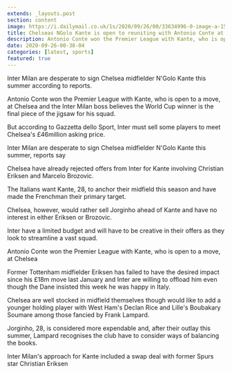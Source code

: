 ```yaml
---
extends: _layouts.post
section: content
image: https://i.dailymail.co.uk/1s/2020/09/26/00/33634996-0-image-a-15_1601075397848.jpg 
title: Chelseas NGolo Kante is open to reuniting with Antonio Conte at Inter Milan 
description: Antonio Conte won the Premier League with Kante, who is open to a move, at Chelsea and the Inter Milan boss believes the World Cup winner is the final piece of the jigsaw for his squad. 
date: 2020-09-26-00-38-04 
categories: [latest, sports] 
featured: true 
--- 
```

Inter Milan are desperate to sign Chelsea midfielder N'Golo Kante this summer according to reports.

Antonio Conte won the Premier League with Kante, who is open to a move, at Chelsea and the Inter Milan boss believes the World Cup winner is the final piece of the jigsaw for his squad.

But according to Gazzetta dello Sport, Inter must sell some players to meet Chelsea's £46million asking price.

Inter Milan are desperate to sign Chelsea midfielder N'Golo Kante this summer, reports say

Chelsea have already rejected offers from Inter for Kante involving Christian Eriksen and Marcelo Brozovic.

The Italians want Kante, 28, to anchor their midfield this season and have made the Frenchman their primary target.

Chelsea, however, would rather sell Jorginho ahead of Kante and have no interest in either Eriksen or Brozovic.

Inter have a limited budget and will have to be creative in their offers as they look to streamline a vast squad.

Antonio Conte won the Premier League with Kante, who is open to a move, at Chelsea

Former Tottenham midfielder Eriksen has failed to have the desired impact since his £18m move last January and Inter are willing to offload him even though the Dane insisted this week he was happy in Italy.

Chelsea are well stocked in midfield themselves though would like to add a younger holding player with West Ham's Declan Rice and Lille's Boubakary Soumare among those fancied by Frank Lampard.

Jorginho, 28, is considered more expendable and, after their outlay this summer, Lampard recognises the club have to consider ways of balancing the books.

Inter Milan's approach for Kante included a swap deal with former Spurs star Christian Eriksen

